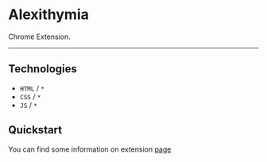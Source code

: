 # Alexithymia
Chrome Extension.

---

## Technologies
* `HTML` / `*`
* `CSS` / `*`
* `JS` / `*`

## Quickstart
You can find some information on extension [page](https://developer.chrome.com/extensions/getstarted)
